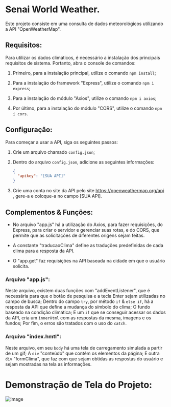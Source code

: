# Senai World Weather.

Este projeto consiste em uma consulta de dados meteorológicos utilizando a API "OpenWeatherMap".

## Requisitos:

Para utilizar os dados climáticos, é necessário a instalação dos principais requisitos de sistema. Portanto, abra o console de comandos:

1. Primeiro, para a instalação principal, utilize o comando `npm install`;

2. Para a instalação do framework "Express", utilize o comando `npm i express`;

3. Para a instalação do módulo "Axios", utilize o comando `npm i axios`;

4. Por último, para a instalação do módulo "CORS", utilize o comando `npm i cors`.

## Configuração:

Para começar a usar a API, siga os seguintes passos:

1. Crie um arquivo chamado `config.json`;

2. Dentro do arquivo `config.json`, adicione as seguintes informações:
   ```json
   {
     "apikey": "[SUA API]"
   } 

3. Crie uma conta no site da API pelo site https://openweathermap.org/api , gere-a e coloque-a no campo [SUA API].

## Complementos & Funções:

* No arquivo "app.js" há a utilização do Axios, para fazer requisições, do Express, para criar o servidor e gerenciar suas rotas, e do CORS, que permite que as solicitações de diferentes origens sejam feitas.

* A constante "traducaoClima" define as traduções predefinidas de cada clima para a resposta da API.

* O "app.get" faz requisições na API baseada na cidade em que o usuário solicita.

### Arquivo "app.js":

Neste arquivo, existem duas funções com "addEventListener", que é necessária para que o botão de pesquisa e a tecla Enter sejam utilizadas no campo de busca; Dentro do campo `try`, por método `if` & `else if`, há a resposta da API que define a mudança do símbolo do clima; O fundo baseado na condição climática; E um `if` que se conseguir acessar os dados da API, cria um `innerHtml` com as respostas da mesma, imagens e os fundos; Por fim, o erros são tratados com o uso do `catch`.

### Arquivo "index.hmtl":

Neste arquivo, em seu `body` há uma tela de carregamento simulada a partir de um gif; A `div` "conteúdo" que contém os elementos da página; E outra `div` "formClima", que faz com que sejam obtidas as respostas do usuário e sejam mostradas na tela as informações.

# Demonstração de Tela do Projeto:

![image](https://raw.githubusercontent.com/givascanelas/API_Clima_Final/main/img/tela_inicial.png)
